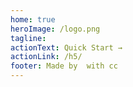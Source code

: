 ```yaml
---
home: true
heroImage: /logo.png
tagline: 
actionText: Quick Start →
actionLink: /h5/
footer: Made by  with cc
---
```

